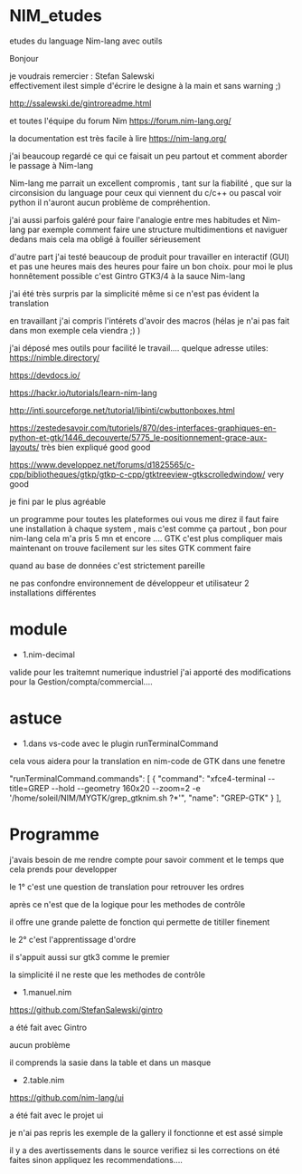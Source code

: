 # NIM_etudes
etudes du language Nim-lang avec outils

Bonjour 

je voudrais remercier :  Stefan Salewski  
effectivement ilest simple d'écrire le designe à la main et sans warning ;)

http://ssalewski.de/gintroreadme.html

et toutes l'équipe du forum Nim
https://forum.nim-lang.org/

la documentation est très facile à lire 
https://nim-lang.org/


j'ai beaucoup regardé ce qui ce faisait un peu partout
et comment aborder le passage à Nim-lang

Nim-lang me parrait un excellent compromis , tant sur la fiabilité , que sur la circonsision du language 
pour ceux qui viennent du c/c++ ou pascal voir python il n'auront aucun problème de compréhention.

j'ai aussi parfois galéré pour faire l'analogie entre mes habitudes et Nim-lang
par exemple comment faire une structure multidimentions et naviguer dedans 
 mais cela ma obligé à fouiller sérieusement 

d'autre part j'ai testé beaucoup de produit pour travailler en interactif (GUI) et pas une heures mais des heures pour faire un bon choix.
pour moi le plus honnêtement possible c'est Gintro  GTK3/4 à la sauce Nim-lang

j'ai été très surpris par la simplicité même si ce n'est pas évident la translation

en travaillant j'ai compris l'intérets d'avoir des macros (hélas je n'ai pas fait dans mon exemple cela viendra ;) )

j'ai déposé mes outils pour facilité le travail.... 
quelque adresse utiles:
https://nimble.directory/

https://devdocs.io/

https://hackr.io/tutorials/learn-nim-lang

http://inti.sourceforge.net/tutorial/libinti/cwbuttonboxes.html

https://zestedesavoir.com/tutoriels/870/des-interfaces-graphiques-en-python-et-gtk/1446_decouverte/5775_le-positionnement-grace-aux-layouts/     très bien expliqué good good 

https://www.developpez.net/forums/d1825565/c-cpp/bibliotheques/gtkp/gtkp-c-cpp/gtktreeview-gtkscrolledwindow/
very good 

je fini par le plus agréable 

un programme pour toutes les plateformes 
oui vous me direz il faut faire une installation à chaque system , mais c'est comme ça partout , bon pour nim-lang cela m'a pris 5 mn et encore .... GTK c'est plus compliquer mais maintenant on trouve facilement sur les sites GTK comment faire 

quand au base de données c'est strictement pareille 

ne pas confondre environnement de développeur et utilisateur 2 installations différentes 
# module
- 1.nim-decimal 

valide pour les traitemnt numerique industriel j'ai apporté des modifications pour la Gestion/compta/commercial....

# astuce
- 1.dans vs-code  avec le plugin  runTerminalCommand

cela vous aidera pour la translation en nim-code de GTK dans une fenetre 
  
"runTerminalCommand.commands": [
        {
            "command": "xfce4-terminal --title=GREP --hold --geometry 160x20 --zoom=2 -e '/home/soleil/NIM/MYGTK/grep_gtknim.sh ?*'",
            "name": "GREP-GTK"
        }
    ],



 
# Programme

j'avais besoin de me rendre compte pour savoir comment et le temps que cela prends pour developper

le 1° c'est une question de translation pour retrouver les ordres

après ce n'est que de la logique pour les methodes de contrôle

il offre une grande palette de fonction qui permette de titiller finement  

le 2° c'est l'apprentissage d'ordre

il s'appuit aussi sur gtk3 comme le premier 

la simplicité il ne reste que les methodes de contrôle  

- 1.manuel.nim

https://github.com/StefanSalewski/gintro

a été fait avec Gintro

aucun problème 

il comprends la sasie dans la table et dans un masque  


- 2.table.nim

https://github.com/nim-lang/ui

a été fait avec le projet ui 

je n'ai pas repris les exemple de la gallery il fonctionne et est assé simple

il y a des avertissements dans le source verifiez si les corrections on été faites sinon appliquez les recommendations.... 

